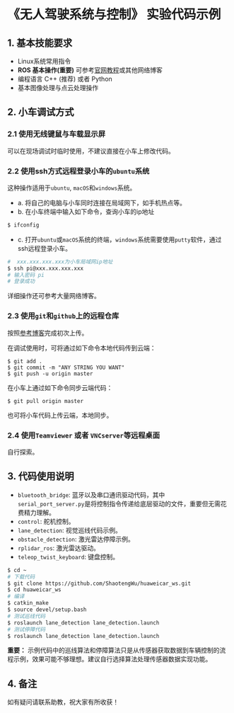 # 《无人驾驶系统与控制》 实验代码示例

## 1. 基本技能要求
* Linux系统常用指令 
* **ROS 基本操作(重要)** 可参考[官网教程](http://wiki.ros.org/)或其他网络博客
* 编程语言 C++ (推荐) 或者 Python
* 基本图像处理与点云处理操作

## 2. 小车调试方式

### 2.1 使用无线键鼠与车载显示屏

可以在现场调试时临时使用，不建议直接在小车上修改代码。

### 2.2 使用ssh方式远程登录小车的`ubuntu`系统

这种操作适用于`ubuntu`, `macOS`和`windows`系统。

* a. 将自己的电脑与小车同时连接在局域网下，如手机热点等。
* b. 在小车终端中输入如下命令，查询小车的ip地址
``` bash
$ ifconfig
```
* c. 打开`ubuntu`或`macOS`系统的终端，`windows`系统需要使用`putty`软件，通过ssh远程登录小车。
``` bash
#  xxx.xxx.xxx.xxx为小车局域网ip地址
$ ssh pi@xxx.xxx.xxx.xxx
# 输入密码 pi
# 登录成功
``` 
详细操作还可参考大量网络博客。

### 2.3 使用`git`和`github`上的远程仓库

按照[参考博客](https://blog.csdn.net/zamamiro/article/details/70172900?utm_medium=distribute.pc_relevant.none-task-blog-BlogCommendFromMachineLearnPai2-2.control&depth_1-utm_source=distribute.pc_relevant.none-task-blog-BlogCommendFromMachineLearnPai2-2.control)完成初次上传。

在调试使用时，可将通过如下命令本地代码传到云端：
```
$ git add .
$ git commit -m "ANY STRING YOU WANT"
$ git push -u origin master
```
在小车上通过如下命令同步云端代码：
```
$ git pull origin master
```
也可将小车代码上传云端，本地同步。

### 2.4 使用`Teamviewer` 或者 `VNCserver`等远程桌面
自行探索。

## 3. 代码使用说明
* `bluetooth_bridge`: 蓝牙以及串口通讯驱动代码，其中`serial_port_server.py`是将控制指令传递给底层驱动的文件，重要但无需花费精力理解。
* `control`: 舵机控制。
* `lane_detection`: 视觉巡线代码示例。
* `obstacle_detection`: 激光雷达停障示例。
* `rplidar_ros`: 激光雷达驱动。
* `teleop_twist_keyboard`: 键盘控制。

``` bash
$ cd ~
# 下载代码
$ git clone https://github.com/ShaotengWu/huaweicar_ws.git
$ cd huaweicar_ws
# 编译
$ catkin_make
$ source devel/setup.bash
# 测试巡线代码
$ roslaunch lane_detection lane_detection.launch
# 测试停障代码
$ roslaunch lane_detection lane_detection.launch
```

**重要：** 示例代码中的巡线算法和停障算法只是从传感器获取数据到车辆控制的流程示例，效果可能不够理想。建议自行选择算法处理传感器数据实现功能。

## 4. 备注

如有疑问请联系助教，祝大家有所收获！